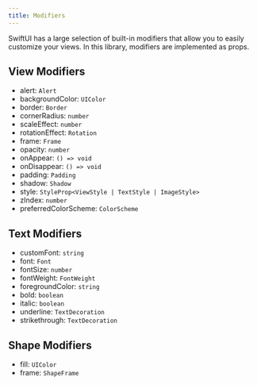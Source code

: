 ```yaml
---
title: Modifiers
---
```


SwiftUI has a large selection of built-in modifiers that allow you to easily customize your views. In this library, modifiers are implemented as props.

## View Modifiers

- alert: `Alert`
- backgroundColor: `UIColor`
- border: `Border`
- cornerRadius: `number`
- scaleEffect: `number`
- rotationEffect: `Rotation`
- frame: `Frame`
- opacity: `number`
- onAppear: `() => void`
- onDisappear: `() => void`
- padding: `Padding`
- shadow: `Shadow`
- style: `StyleProp<ViewStyle | TextStyle | ImageStyle>`
- zIndex: `number`
- preferredColorScheme: `ColorScheme`

## Text Modifiers

- customFont: `string`
- font: `Font`
- fontSize: `number`
- fontWeight: `FontWeight`
- foregroundColor: `string`
- bold: `boolean`
- italic: `boolean`
- underline: `TextDecoration`
- strikethrough: `TextDecoration`

## Shape Modifiers

- fill: `UIColor`
- frame: `ShapeFrame`
